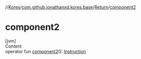 //[Kores](../../index.md)/[com.github.jonathanxd.kores.base](../index.md)/[Return](index.md)/[component2](component2.md)



# component2  
[jvm]  
Content  
operator fun [component2](component2.md)(): [Instruction](../../com.github.jonathanxd.kores/-instruction/index.md)  



